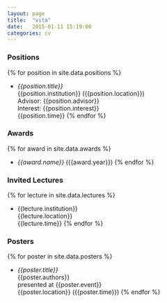 ```yaml
---
layout: page
title:  "vita"
date:   2015-01-11 15:19:00
categories: cv
---
```

### Positions
{% for position in site.data.positions %}
- _{{position.title}}_ <br>
  {{position.institution}} ({{position.location}}) <br>
  Advisor: {{position.advisor}} <br>
  Interest: {{position.interest}} <br>
  {{position.time}}
{% endfor %}

### Awards
{% for award in site.data.awards %}
 - _{{award.name}}_ ({{award.year}})
{% endfor %}

### Invited Lectures
{% for lecture in site.data.lectures %}
  - {{lecture.institution}} <br>
    {{lecture.location}} <br>
    {{lecture.time}}
{% endfor %}

### Posters
{% for poster in site.data.posters %}
  - _{{poster.title}}_ <br>
    {{poster.authors}} <br>
    presented at {{poster.event}} <br>
    {{poster.location}}
    ({{poster.time}})
{% endfor %}

